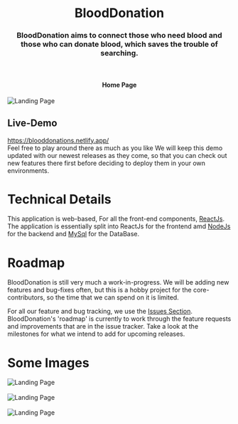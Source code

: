 <h1 align="center">
  BloodDonation
  <br>
</h1>

<h3 align="center">
BloodDonation aims to connect those who need blood and those who can donate blood, which saves the trouble of searching.
</h3>
<br>

<h4 align="center">
Home Page
</h4>

![Landing Page](src/img/homepage.jpg)
<br>

## Live-Demo
https://blooddonations.netlify.app/   
Feel free to play around there as much as you like 
We will keep this demo updated with our newest releases as they come, so that you can check out new features there first before deciding to deploy them in your own environments. 


# Technical Details
This application is web-based, For all the front-end components, [ReactJs](https://reactjs.org/). The application is essentially split into ReactJs for the frontend amd [NodeJs](https://nodejs.org/) for the backend and [MySql](https://www.mysql.com/) for the DataBase.

# Roadmap
BloodDonation is still very much a work-in-progress. We will be adding new features and bug-fixes often, but this is a hobby project for the core-contributors, so the time that we can spend on it is limited.

For all our feature and bug tracking, we use the [Issues Section](https://github.com/AzouKr/BloodDon-Client/issues). BloodDonation's 'roadmap' is currently to work through the feature requests and improvements that are in the issue tracker.  Take a look at the milestones for what we intend to add for upcoming releases.

# Some Images


![Landing Page](src/img/homepage.jpg)
<br><br>
![Landing Page](src/img/donate.jpg)
<br><br>
![Landing Page](src/img/search.jpg)
<br>
